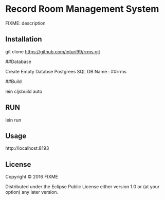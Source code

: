# Record Room Management System

FIXME: description

## Installation

git clone https://github.com/inturi99/rrms.git

##Database

Create Empty Databse  Postgrees SQL  DB Name :   ##rrms

##Build

lein cljsbuild auto

## RUN

lein run

## Usage

http://localhost:8193


## License

Copyright © 2016 FIXME

Distributed under the Eclipse Public License either version 1.0 or (at
your option) any later version.
